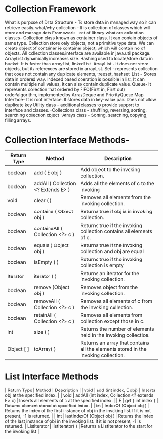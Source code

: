 # Collection Framework
What is purpose of Data Structure - To store data in managed way so it can retrieve easily.
what/why collection - It is collection of classes which will store and manage data
Framework - set of library
what are collection classes- Collection class known as container class. It can contain objects of same type.
Collection store only objects, not a primitive type data.
We can create object of container ie container object, which will contain no of objects.
All collection classes/interface are available in java.util package.
ArrayList dynamically increases size.
Hashing used to locate/store data in bucket. It is faster than arrayList, linkedList.
ArrayList - It does not store objects, but its references are stored in arrayList.
Set - represents collection that does not contain any duplicate elements, treeset, hashset, 
List - Stores data in ordered way. Indexed based operation is possible in list, It can contain multiple null values, it can also contain duplicate value.
Queue- It represents collection that ordered by FIFO(First in, First out) order/algorithm, implemented by ArrayDeque and PriorityQueue
Map Interface- It is root interface. It stores data in key-value pair. Does not allow duplicate key
Utility class - additional classes to provide support to interface and classes.
-Collections class - shuffling, reversing, sorting, searching collection object
-Arrays class - Sorting, searching, copying, filling arrays.

# Collection Interface Methods-
| Return Type | Method | Description |
|-------------|--------------|----------|
| boolean     | add ( E obj )   | Add object to the invoking collection.   |
| boolean    | addAll ( Collection <? Extends E> )   | Adds all the elements of c to the invoking   |
| void | clear ( ) | Removes all elements from the invoking collection. |
| boolean | contains ( Object obj ) | Returns true if obj is in invoking collection. |
| boolean | containsAll ( Collection <?> c ) | Returns true if the invoking collection contains all elements of c. |
| boolean | equals ( Object obj ) | Returns true if the invoking collection and obj are equal |
| boolean | isEmpty (  ) | Returns true if the invoking collection is empty | 
| Iterator<E> | iterator ( ) | Returns an iterator for the invoking collection. |
| boolean | remove (Object obj ) | Removes object from the invoking collection. |
| boolean |removeAll ( Collection <?> c  ) | Removes all elements of c from the invoking collection. | 
| boolean | retainAll ( Collection <?> c ) | Removes all elements from collection except those in c. |
| int | size ( ) | Returns the number of elements held in  the invoking collection. |
| Object [ ] | toArray( ) | Returns an array that contains all the elements stored in the invoking collection. |

# List Interface Methods
| Return Type | Method | Description |
| void | add (int index, E obj) | Inserts obj at the specified index. |
| void | addAll (int index, Collection <? extends E> c) | Inserts all elements of c at the specified index. |
| E | get ( int index ) | Returns element stored at specified index. |
| int | indexOf (Object obj ) | Returns the index of the first instance of obj in the invoking list. If it is not present, -1 is returned. |
| int | lastIndexOf (Object obj ) | Returns the index of the last instance of obj in the invoking list. If it is not present, -1 is returned.
| ListIterator <E> | listIterator( ) | Returns a ListIterator to the start for the invoking list |

